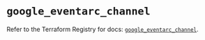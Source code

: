 # `google_eventarc_channel`

Refer to the Terraform Registry for docs: [`google_eventarc_channel`](https://registry.terraform.io/providers/hashicorp/google/6.34.0/docs/resources/eventarc_channel).
